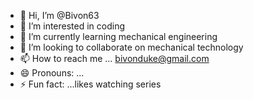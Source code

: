 - 👋 Hi, I’m @Bivon63
- 👀 I’m interested in coding
- 🌱 I’m currently learning mechanical engineering 
- 💞️ I’m looking to collaborate on mechanical technology 
- 📫 How to reach me ... bivonduke@gmail.com
- 😄 Pronouns: ...
- ⚡ Fun fact: ...likes watching series 

<!---
Bivon63/Bivon63 is a ✨ special ✨ repository because its `README.md` (this file) appears on your GitHub profile.
You can click the Preview link to take a look at your changes.
--->
